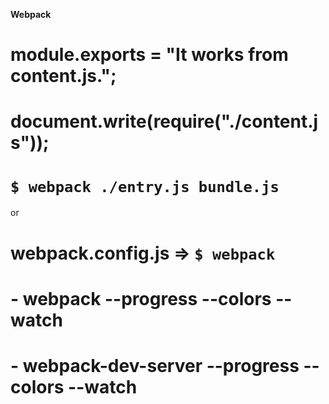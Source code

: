 **Webpack**
# module.exports = "It works from content.js.";
# document.write(require("./content.js"));

# `$ webpack ./entry.js bundle.js`
or
# webpack.config.js => `$ webpack`

# - webpack --progress --colors --watch
# - webpack-dev-server --progress --colors --watch
